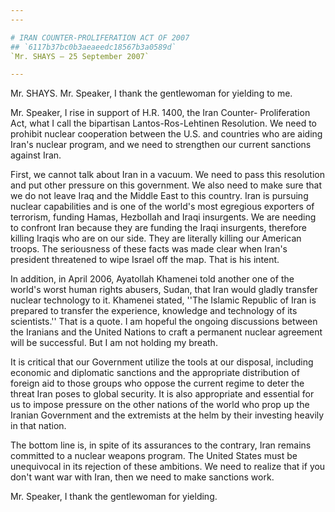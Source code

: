 ```yaml
---
---

# IRAN COUNTER-PROLIFERATION ACT OF 2007
## `6117b37bc0b3aeaeedc18567b3a0589d`
`Mr. SHAYS — 25 September 2007`

---
```



Mr. SHAYS. Mr. Speaker, I thank the gentlewoman for yielding to me.

Mr. Speaker, I rise in support of H.R. 1400, the Iran Counter-
Proliferation Act, what I call the bipartisan Lantos-Ros-Lehtinen 
Resolution. We need to prohibit nuclear cooperation between the U.S. 
and countries who are aiding Iran's nuclear program, and we need to 
strengthen our current sanctions against Iran.

First, we cannot talk about Iran in a vacuum. We need to pass this 
resolution and put other pressure on this government. We also need to 
make sure that we do not leave Iraq and the Middle East to this 
country. Iran is pursuing nuclear capabilities and is one of the 
world's most egregious exporters of terrorism, funding Hamas, Hezbollah 
and Iraqi insurgents. We are needing to confront Iran because they are 
funding the Iraqi insurgents, therefore killing Iraqis who are on our 
side. They are literally killing our American troops. The seriousness 
of these facts was made clear when Iran's president threatened to wipe 
Israel off the map. That is his intent.

In addition, in April 2006, Ayatollah Khamenei told another one of 
the world's worst human rights abusers, Sudan, that Iran would gladly 
transfer nuclear technology to it. Khamenei stated, ''The Islamic 
Republic of Iran is prepared to transfer the experience, knowledge and 
technology of its scientists.'' That is a quote. I am hopeful the 
ongoing discussions between the Iranians and the United Nations to 
craft a permanent nuclear agreement will be successful. But I am not 
holding my breath.

It is critical that our Government utilize the tools at our disposal, 
including economic and diplomatic sanctions and the appropriate 
distribution of foreign aid to those groups who oppose the current 
regime to deter the threat Iran poses to global security. It is also 
appropriate and essential for us to impose pressure on the other 
nations of the world who prop up the Iranian Government and the 
extremists at the helm by their investing heavily in that nation.

The bottom line is, in spite of its assurances to the contrary, Iran 
remains committed to a nuclear weapons program. The United States must 
be unequivocal in its rejection of these ambitions. We need to realize 
that if you don't want war with Iran, then we need to make sanctions 
work.

Mr. Speaker, I thank the gentlewoman for yielding.
